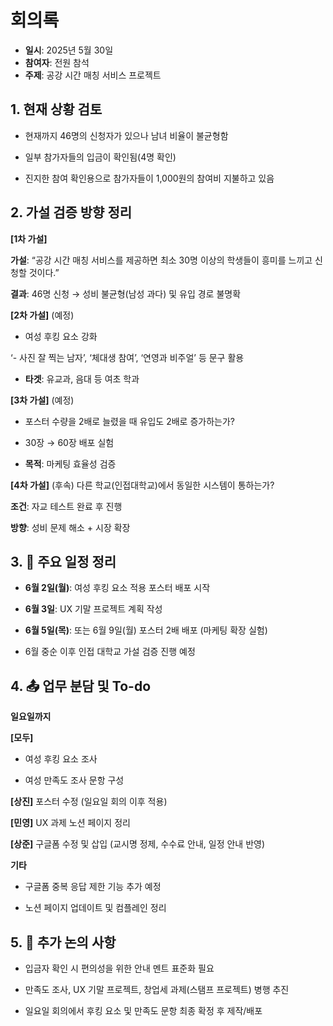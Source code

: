 
# 회의록
- **일시**: 2025년 5월 30일
- **참여자**: 전원 참석
- **주제**: 공강 시간 매칭 서비스 프로젝트

## 1. 현재 상황 검토

- 현재까지 46명의 신청자가 있으나 남녀 비율이 불균형함

- 일부 참가자들의 입금이 확인됨(4명 확인)

- 진지한 참여 확인용으로 참가자들이 1,000원의 참여비 지불하고 있음

## 2. 가설 검증 방향 정리
**[1차 가설]**

**가설**: “공강 시간 매칭 서비스를 제공하면 최소 30명 이상의 학생들이 흥미를 느끼고 신청할 것이다.”

**결과**: 46명 신청 → 성비 불균형(남성 과다) 및 유입 경로 불명확

**[2차 가설]** (예정)
- 여성 후킹 요소 강화

‘- 사진 잘 찍는 남자’, ‘체대생 참여’, ‘연영과 비주얼’ 등 문구 활용

- **타겟**: 유교과, 음대 등 여초 학과

**[3차 가설]** (예정)
- 포스터 수량을 2배로 늘렸을 때 유입도 2배로 증가하는가?

- 30장 → 60장 배포 실험

- **목적**: 마케팅 효율성 검증

**[4차 가설]** (후속)
다른 학교(인접대학교)에서 동일한 시스템이 통하는가?

**조건**: 자교 테스트 완료 후 진행

**방향**: 성비 문제 해소 + 시장 확장

## 3. 📅 주요 일정 정리
- **6월 2일(월)**:	여성 후킹 요소 적용 포스터 배포 시작

-  **6월 3일**: UX 기말 프로젝트 계획 작성
  
- **6월 5일(목)**: 또는 6월 9일(월)	포스터 2배 배포 (마케팅 확장 실험)

- 6월 중순 이후	인접 대학교 가설 검증 진행 예정

## 4. 📤 업무 분담 및 To-do
**일요일까지**

**[모두]** 
- 여성 후킹 요소 조사

- 여성 만족도 조사 문항 구성

**[상진]** 
포스터 수정 (일요일 회의 이후 적용)

**[민영]** 
UX 과제 노션 페이지 정리

**[상준]** 
구글폼 수정 및 삽입 (교시명 정제, 수수료 안내, 일정 안내 반영)

**기타**

- 구글폼 중복 응답 제한 기능 추가 예정

- 노션 페이지 업데이트 및 컴플레인 정리

## 5. 🧩 추가 논의 사항
- 입금자 확인 시 편의성을 위한 안내 멘트 표준화 필요

- 만족도 조사, UX 기말 프로젝트, 창업세 과제(스탬프 프로젝트) 병행 추진

- 일요일 회의에서 후킹 요소 및 만족도 문항 최종 확정 후 제작/배포

